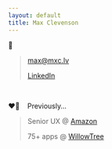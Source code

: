 ```yaml
---
layout: default
title: Max Clevenson
---
```


💬

> [&#109;&#097;&#120;&#064;&#109;&#120;&#099;&#046;&#108;&#118;](mailto:&#109;&#097;&#120;&#064;&#109;&#120;&#099;&#046;&#108;&#118;?subject=Hello%20from%20mxc.lv) 
> 
> [LinkedIn](https://www.linkedin.com/in/maxclevenson/)

&nbsp;

❤️‍🔥&nbsp;&nbsp;&nbsp;&nbsp;Previously…

> Senior UX @ [Amazon](https://advertising.amazon.com)
> 
> 75+ apps @ [WillowTree](https://willowtreeapps.com/portfolio)
